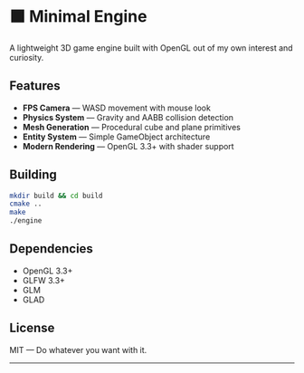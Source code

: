 # ⬛ Minimal Engine

A lightweight 3D game engine built with OpenGL out of my own interest and curiosity.

## Features

- **FPS Camera** — WASD movement with mouse look
- **Physics System** — Gravity and AABB collision detection
- **Mesh Generation** — Procedural cube and plane primitives
- **Entity System** — Simple GameObject architecture
- **Modern Rendering** — OpenGL 3.3+ with shader support

## Building

```bash
mkdir build && cd build
cmake ..
make
./engine
```

## Dependencies

- OpenGL 3.3+
- GLFW 3.3+
- GLM
- GLAD

## License

MIT — Do whatever you want with it.

---

